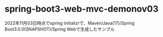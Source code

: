 # spring-boot3-web-mvc-demonov03
2022年11月03日時点でspring initializrで、Maven/Java(17)/Spring Boot3.0.0(SNAPSHOT)/Spring Webで生成したサンプル
